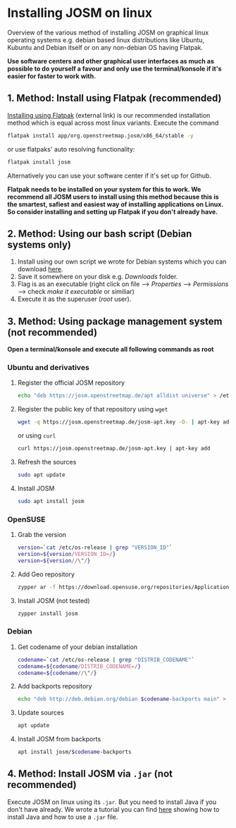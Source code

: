 # Installing JOSM on linux

Overview of the various method of installing JOSM on graphical linux operating systems e.g. debian based linux distributions like Ubuntu, Kubuntu and Debian itself or on any non-debian OS having Flatpak.

**Use software centers and other graphical user interfaces as much as possible to do yourself a favour and only use the terminal/konsole if it's easier for faster to work with.**

## 1. Method: Install using Flatpak (recommended)

[Installing using Flatpak](https://flathub.org/apps/details/org.openstreetmap.josm) (external link) is our recommended installation method which is equal across most linux variants. Execute the command

```bash
flatpak install app/org.openstreetmap.josm/x86_64/stable -y
```

or use flatpaks' auto resolving functionality:

```bash
flatpak install josm
```

Alternatively you can use your software center if it's set up for Github.

**Flatpak needs to be installed on your system for this to work. We recommend all JOSM users to install using this method because this is the smartest, safiest and easiest way of installing applications on Linux. So consider installing and setting up Flatpak if you don't already have.**

## 2. Method: Using our bash script (Debian systems only)

1. Install using our own script we wrote for Debian systems which you can download [here](./installJOSM.sh).
2. Save it somewhere on your disk e.g. *Downloads* folder.
3. Flag is as an executable (right click on file --> *Properties* --> *Permissions* --> check *make it executable* or similiar)
4. Execute it as the superuser (*root* user).

## 3. Method: Using package management system (not recommended)

**Open a terminal/konsole and execute all following commands as root**

### Ubuntu and derivatives

1. Register the official JOSM repository

   ```bash
   echo "deb https://josm.openstreetmap.de/apt alldist universe" > /etc/apt/sources.list.d/josm.list
   ```
   
2. Register the public key of that repository
   using `wget`

   ```bash
   wget -q https://josm.openstreetmap.de/josm-apt.key -O- | apt-key add -
   ```

   or using `curl`

   ```bash
   curl https://josm.openstreetmap.de/josm-apt.key | apt-key add
   ```

3. Refresh the sources

   ```bash
   sudo apt update
   ```

4. Install JOSM

   ```bash
   sudo apt install josm
   ```

### OpenSUSE

1. Grab the version

   ```bash
   version=`cat /etc/os-release | grep "VERSION_ID"`
   version=${version/VERSION_ID=/}
   version=${version//\"/}
   ```

2. Add Geo repository

   ```bash
   zypper ar -f https://download.opensuse.org/repositories/Application:/Geo/openSUSE_Leap_$version Application:Geo
   ```

3. Install JOSM (not tested)

   ```bash
   zypper install josm
   ```

### Debian

1. Get codename of your debian installation

   ```bash
   codename=`cat /etc/os-release | grep "DISTRIB_CODENAME"`
   codename=${codename/DISTRIB_CODENAME=/}
   codename=${codename//\"/}
   ```

2. Add backports repository

   ```bash
   echo "deb http://deb.debian.org/debian $codename-backports main" > /etc/apt/sources.list.d/backports.list
   ```

3. Update sources

   ```bash
   apt update
   ```

4. Install JOSM from backports

   ```bash
   apt install josm/$codename-backports
   ```

## 4. Method: Install JOSM via `.jar` (not recommended)

Execute JOSM on linux using its `.jar`. But you need to install Java if you don't have already. We wrote a tutorial you can find [here](./java-jar.md) showing how to install Java and how to use a `.jar` file.

